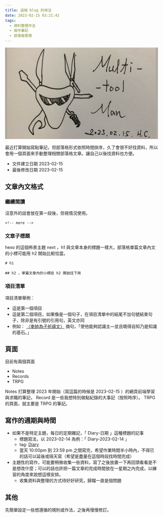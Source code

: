 ```yaml
---
title: 這個 blog 的用法
date: 2023-02-15 03:21:42
tags:
  - 資料整理作法
  - 寫作筆記
  - 部落格管理
---
```


![Multitoolmann v1](/images/multitoolman-v2_640x384.jpg)

<!-- 以下是自訂圖片大小的語法，但不是 Markdown 的語法，所以只是存參 -->
<!-- {% img /images/multitoolman-v2_640x384.jpg 350 What is this test %} -->

最近打算開始寫點筆記，但部落格形式依照時間排序，久了會很不好找資料，所以會用一個頁面來手動整理相關部落格文章。讓自己以後找資料也方便。

<!-- more -->

- 文件建立日期 2023-02-15
- 最後修改日期 2023-02-15

## 文章內文格式

### 繼續閱讀

沒意外的話會放在第一段後，但視情況使用。

```
<!-- more -->
```

### 文章子標題

hexo 的這個佈景主題 next ，h1 與文章本身的標題一樣大，部落格單篇文章內文的小標可能用 h2 開始比較恰當。

```
# h1

## h2 ，單篇文章內的小標從 h2 開始往下用
```

### 項目清單

項目清單舉例：

- 這是第一個項目
- 這是第二個項目，如果像是一個句子，在項目清單中的結尾不加句號結束句子，除非是有引號的引用句，英文亦同
- 例如： [〈麥帥為子祈禱文〉](https://web-archive-2017.ait.org.tw/infousa/zhtw/DOCS/facts_prayer.htm) 摘句，「使他能夠認識主—並且曉得自知乃是知識的基石。」

## 頁面

目前有兩個頁面

- Notes
- Records
- TRPG

Notes 打算整理 2023 年開始（寫這篇的時候是 2023-02-15 ）的網頁前端學習與求職的筆記， Record 是一些我想特別做點紀錄的大事記（按照時序）。 TRPG 的頁面，就主要是 TRPG 的筆記。

## 寫作的週期與時間

- 如果不是特定主題，每日的定期雜記，「 Diary-日期 」這種標題的記事
  - 標題寫法，以 2023-02-14 為例：「 Diary-2023-02-14 」
  - tag: [Diary](/tags/Diary/)
  - 當天 10:00pm 到 23:59 pm 之間寫完，希望作業時間半小時內，不得已的話可以延後或隔天寫（希望是盡量在這個時段找時間完成）
- 主題性的寫作，可能要稍微收集一些資料，寫了之後放置一下再回頭看看是不是想改什麼；可以的話也許把一篇文章的完成時間放在一星期之內完成，以練習的角度來說想這樣安排。
  - 收集資料與整理的方式待好好研究，歸檔一直是個問題

## 其他

先簡單設定一些想遵循的規則或作法，之後再慢慢修訂。
